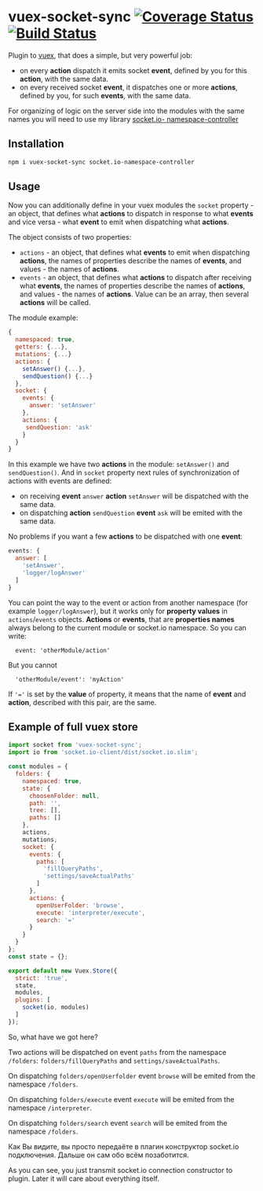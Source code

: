 # vuex-socket-sync [![Coverage Status](https://coveralls.io/repos/github/yarsky-tgz/vuex-socket-sync/badge.svg?branch=master)](https://coveralls.io/github/yarsky-tgz/vuex-socket-sync?branch=master) [![Build Status](https://travis-ci.org/yarsky-tgz/vuex-socket-sync.svg?branch=master)](https://travis-ci.org/yarsky-tgz/vuex-socket-sync)

Plugin to [vuex](https//github.com/vuexjs/vuex), that does a simple, but very powerful job: 
 
 * on every **action** dispatch it emits socket **event**, defined by you for this **action**, with the same data.
 * on every received socket **event**, it dispatches one or more **actions**, defined by you, for such **events**, with the same data.

For organizing of logic on the server side into the modules with the same names you will need to use my library [socket.io-
namespace-controller](https://www.npmjs.com/package/socket.io-namespace-controller)
 
## Installation
 
```bash
npm i vuex-socket-sync socket.io-namespace-controller
```

## Usage

Now you can additionally define in your vuex modules the `socket` property - an object, that defines what **actions** to dispatch in response to what **events** and vice versa - what **event** to emit when dispatching what **actions**.

The object consists of two properties:
 
 * `actions` - an object, that defines what **events** to emit when dispatching **actions**, the names of properties describe the names of **events**, and values - the names of **actions**.  
 * `events` - an object, that defines what **actions** to dispatch after receiving what **events**, the names of properties describe the names of **actions**, and values - the names of **actions**. Value can be an array, then several **actions** will be called.

The module example:

```javascript
{
  namespaced: true,
  getters: {...},
  mutations: {...}
  actions: {
    setAnswer() {...},
    sendQuestion() {...}
  },
  socket: {
    events: {
      answer: 'setAnswer'
    },
    actions: {
     sendQuestion: 'ask'
    }
  }
}
```

In this example we have two **actions** in the module: `setAnswer()` and `sendQuestion()`. And in `socket` property next rules of synchronization of actions with events are defined:

 * on receiving **event** `answer` **action** `setAnswer` will be dispatched with the same data.
 * on dispatching **action** `sendQuestion` **event** `ask` will be emited with the same data.

No problems if you want a few **actions** to be dispatched with one **event**:

```javascript
events: {
  answer: [
    'setAnswer',
    'logger/logAnswer'
  ] 
}
```

You can point the way to the event or action from another namespace (for example `logger/logAnswer`), but it works only for **property values** in `actions`/`events` objects. **Actions** or **events**, that are **properties names** always belong to the current module or 
 socket.io namespace. So you can write:

```
  event: 'otherModule/action'
```

But you cannot

```
  'otherModule/event': 'myAction'
```

If `'='` is set by the **value** of property, it means that the name of **event** and **action**, described with this pair, are the same.

## Example of full vuex store

```javascript
import socket from 'vuex-socket-sync';
import io from 'socket.io-client/dist/socket.io.slim';

const modules = {
  folders: {
    namespaced: true,
    state: {
      choosenFolder: null,
      path: '',
      tree: [],
      paths: []
    },
    actions,
    mutations,
    socket: {
      events: {
        paths: [
          'fillQueryPaths',
          'settings/saveActualPaths'
        ]
      },
      actions: {
        openUserFolder: 'browse',
        execute: 'interpreter/execute',
        search: '='
      }
    }
  }
};
const state = {};

export default new Vuex.Store({
  strict: 'true',
  state,
  modules,
  plugins: [
    socket(io, modules)
  ]
});
```

So, what have we got here?

Two actions will be dispatched on event `paths` from the namespace `/folders`: `folders/fillQueryPaths` and `settings/saveActualPaths`.

On dispatching `folders/openUserfolder` event `browse` will be emited from the namespace `/folders`.

On dispatching `folders/execute` event `execute` will be emited from the namespace `/interpreter`.

On dispatching `folders/search` event `search` will be emited from the namespace `/folders`. 

Как Вы видите, вы просто передаёте в плагин конструктор socket.io подключения. Дальше он сам обо всём позаботится.

As you can see, you just transmit socket.io connection constructor to plugin. Later it will care about everything itself.


